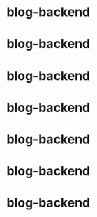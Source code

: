 # blog-backend
# blog-backend
# blog-backend
# blog-backend
# blog-backend
# blog-backend
# blog-backend
